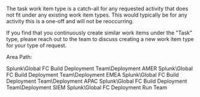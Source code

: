 The task work item type is a catch-all for any requested activity that does not fit under any existing work item types. This would typically be for any activity this is a one-off and will not be reoccurring. 

If you find that you continuously create similar work items under the "Task" type, please reach out to the team to discuss creating a new work item type for your type of request. 

Area Path:

Splunk\Global FC Build Deployment Team\Deployment AMER
Splunk\Global FC Build Deployment Team\Deployment EMEA
Splunk\Global FC Build Deployment Team\Deployment APAC
Splunk\Global FC Build Deployment Team\Deployment SIEM
Splunk\Global FC Deployment Run Team
